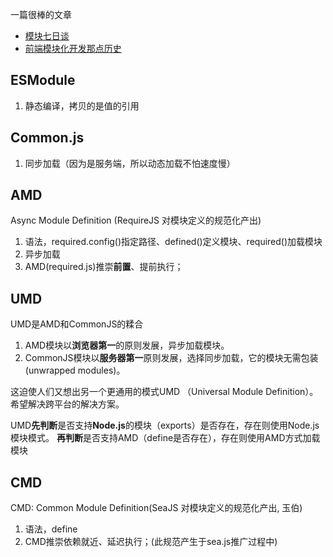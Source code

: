 一篇很棒的文章

- [模块七日谈](http://huangxuan.me/js-module-7day/#/7)
- [前端模块化开发那点历史](https://github.com/seajs/seajs/issues/588)


## ESModule


1. 静态编译，拷贝的是值的引用


## Common.js

1. 同步加载（因为是服务端，所以动态加载不怕速度慢）


## AMD

Async Module Definition (RequireJS 对模块定义的规范化产出)

1. 语法，required.config()指定路径、defined()定义模块、required()加载模块
2. 异步加载
3. AMD(required.js)推崇**前置**、提前执行；


## UMD

UMD是AMD和CommonJS的糅合

1. AMD模块以**浏览器第一**的原则发展，异步加载模块。
2. CommonJS模块以**服务器第一**原则发展，选择同步加载，它的模块无需包装(unwrapped modules)。

这迫使人们又想出另一个更通用的模式UMD （Universal Module Definition）。希望解决跨平台的解决方案。

UMD**先判断**是否支持**Node.js**的模块（exports）是否存在，存在则使用Node.js模块模式。
**再判断**是否支持AMD（define是否存在），存在则使用AMD方式加载模块



## CMD

CMD: Common Module Definition(SeaJS 对模块定义的规范化产出, 玉伯)

1. 语法，define
2. CMD推崇依赖就近、延迟执行；(此规范产生于sea.js推广过程中)



